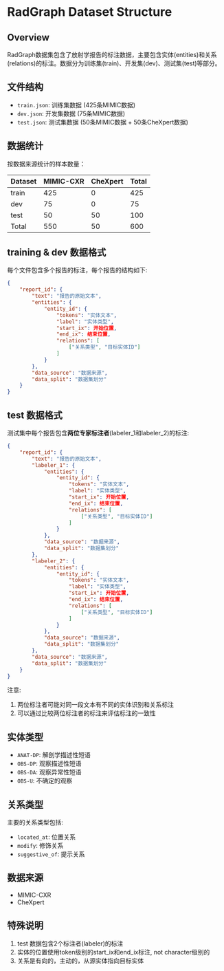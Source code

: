 # RadGraph Dataset Structure

## Overview
RadGraph数据集包含了放射学报告的标注数据，主要包含实体(entities)和关系(relations)的标注。数据分为训练集(train)、开发集(dev)、测试集(test)等部分。

## 文件结构
- `train.json`: 训练集数据 (425条MIMIC数据)
- `dev.json`: 开发集数据 (75条MIMIC数据)
- `test.json`: 测试集数据 (50条MIMIC数据 + 50条CheXpert数据)

## 数据统计
按数据来源统计的样本数量：

| Dataset | MIMIC-CXR | CheXpert | Total |
|---------|-----------|----------|-------|
| train   | 425       | 0        | 425   |
| dev     | 75        | 0        | 75    |
| test    | 50        | 50       | 100   |
| Total   | 550       | 50       | 600   |

## training & dev 数据格式
每个文件包含多个报告的标注，每个报告的结构如下:

```json
{
    "report_id": {
        "text": "报告的原始文本",
        "entities": {
            "entity_id": {
                "tokens": "实体文本",
                "label": "实体类型",
                "start_ix": 开始位置,
                "end_ix": 结束位置,
                "relations": [
                    ["关系类型", "目标实体ID"]
                ]
            }
        },
        "data_source": "数据来源",
        "data_split": "数据集划分"
    }
}
```

## test 数据格式
测试集中每个报告包含**两位专家标注者**(labeler_1和labeler_2)的标注:
```json
{
    "report_id": {
        "text": "报告的原始文本",
        "labeler_1": {
            "entities": {
                "entity_id": {
                    "tokens": "实体文本",
                    "label": "实体类型",
                    "start_ix": 开始位置,
                    "end_ix": 结束位置,
                    "relations": [
                        ["关系类型", "目标实体ID"]
                    ]
                }
            },
            "data_source": "数据来源",
            "data_split": "数据集划分"
        },
        "labeler_2": {
            "entities": {
                "entity_id": {
                    "tokens": "实体文本",
                    "label": "实体类型",
                    "start_ix": 开始位置,
                    "end_ix": 结束位置,
                    "relations": [
                        ["关系类型", "目标实体ID"]
                    ]
                }
            },
            "data_source": "数据来源",
            "data_split": "数据集划分"
        },
        "data_source": "数据来源",
        "data_split": "数据集划分"
    }
}
```

注意:
1. 两位标注者可能对同一段文本有不同的实体识别和关系标注
2. 可以通过比较两位标注者的标注来评估标注的一致性

## 实体类型
- `ANAT-DP`: 解剖学描述性短语
- `OBS-DP`: 观察描述性短语
- `OBS-DA`: 观察异常性短语
- `OBS-U`: 不确定的观察

## 关系类型
主要的关系类型包括:
- `located_at`: 位置关系
- `modify`: 修饰关系
- `suggestive_of`: 提示关系

## 数据来源
- MIMIC-CXR
- CheXpert

## 特殊说明
1. test 数据包含2个标注者(labeler)的标注
2. 实体的位置使用token级别的start_ix和end_ix标注, not character级别的
3. 关系是有向的，主动的，从源实体指向目标实体
